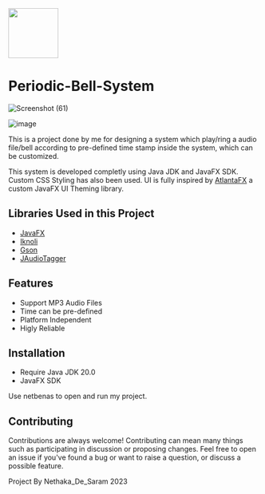 
<img src="https://github.com/NethakaDeSaram/Periodic-Bell-System/assets/94291163/120d185f-bdf4-45b9-8a8d-81aa4eead8b5" width="100" height="100"> 

# Periodic-Bell-System

![Screenshot (61)](https://github.com/NethakaDeSaram/Periodic-Bell-System/assets/94291163/f00755d9-1cf6-4278-aee6-c4b6f9804192)

![image](https://github.com/NethakaDeSaram/Periodic-Bell-System/assets/94291163/b3e25297-9007-469c-9b88-1cfdf6f31e39)





This is a project done by me for designing a system which play/ring a audio file/bell according to pre-defined time stamp inside the system, which can be customized.

This system is developed completly using Java JDK and JavaFX SDK. Custom CSS Styling has also been used. UI is fully inspired by [AtlantaFX](https://github.com/mkpaz/atlantafx)  a custom JavaFX UI Theming library.


## Libraries Used in this Project

- [JavaFX](https://openjfx.io/) 
- [Iknoli](https://github.com/kordamp/ikonli) 
- [Gson](https://github.com/google/gson) 
- [JAudioTagger](https://github.com/marcoc1712/jaudiotagger) 



## Features

- Support MP3 Audio Files
- Time can be pre-defined
- Platform Independent
- Higly Reliable
## Installation

- Require Java JDK 20.0
- JavaFX SDK

Use netbenas to open and run my project.

    
## Contributing

Contributions are always welcome!
Contributing can mean many things such as participating in discussion or proposing changes. Feel free to open an issue if you've found a bug or want to raise a question, or discuss a possible feature.


Project By Nethaka_De_Saram 2023




